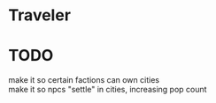 # Traveler
# TODO
make it so certain factions can own cities <br />
make it so npcs "settle" in cities, increasing pop count <br />